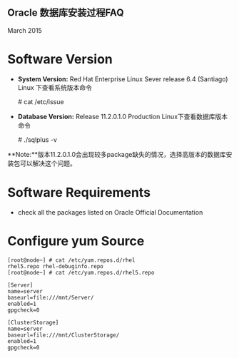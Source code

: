 Oracle 数据库安装过程FAQ
------------------------
March 2015

# Software Version
- **System Version:**
Red Hat Enterprise Linux Sever release 6.4 (Santiago)
Linux 下查看系统版本命令

    \# cat /etc/issue

- **Database Version:**
Release 11.2.0.1.0 Production
Linux下查看数据库版本命令

    \# ./sqlplus -v

**Note:**版本11.2.0.1.0会出现较多package缺失的情况，选择高版本的数据库安装包可以解决这个问题。

# Software Requirements
- check all the packages listed on Oracle Official Documentation

# Configure yum Source

    [root@node~] # cat /etc/yum.repos.d/rhel
    rhel5.repo rhel-debuginfo.repo
    [root@node~] # cat /etc/yum.repos.d/rhel5.repo

    [Server]
    name=server
    baseurl=file:///mnt/Server/
    enabled=1
    gpgcheck=0

    [ClusterStorage]
    name=server
    baseurl=file:///mnt/ClusterStorage/
    enabled=1
    gpgcheck=0
